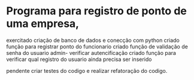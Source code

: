 # Programa para registro de ponto de uma empresa,

exercitado criação de banco de dados e conecção com python
criado função para registrar ponto do funcionario
criado função de validação de senha do usuario admin- verificar autencificação
criado função para verificar qual registro do usuario ainda precisa ser inserido

pendente criar testes do codigo e realizar refatoração do codigo.
